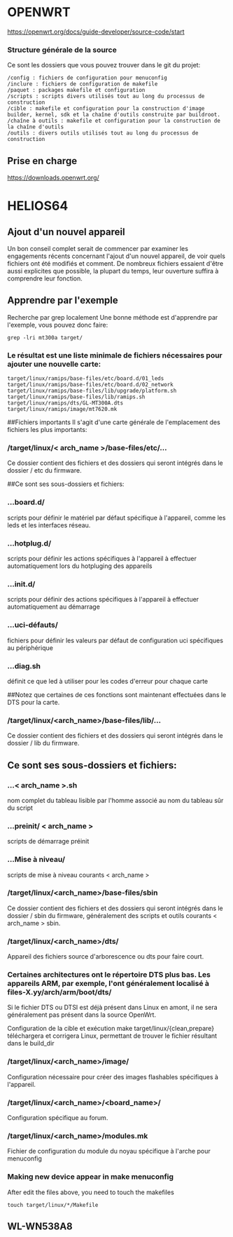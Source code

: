 # OPENWRT

https://openwrt.org/docs/guide-developer/source-code/start

### Structure générale de la source
Ce sont les dossiers que vous pouvez trouver dans le git du projet:

    /config : fichiers de configuration pour menuconfig
    /inclure : fichiers de configuration de makefile
    /paquet : packages makefile et configuration
    /scripts : scripts divers utilisés tout au long du processus de construction
    /cible : makefile et configuration pour la construction d'image builder, kernel, sdk et la chaîne d'outils construite par buildroot.
    /chaîne à outils : makefile et configuration pour la construction de la chaîne d'outils
    /outils : divers outils utilisés tout au long du processus de construction

## Prise en charge 
https://downloads.openwrt.org/

# HELIOS64

## Ajout d'un nouvel appareil
Un bon conseil complet serait de commencer par examiner les engagements récents concernant l'ajout d'un nouvel appareil, de voir quels fichiers ont été modifiés et comment. De nombreux fichiers essaient d'être aussi explicites que possible, la plupart du temps, leur ouverture suffira à comprendre leur fonction.

## Apprendre par l'exemple
Recherche par grep localement
Une bonne méthode est d'apprendre par l'exemple, vous pouvez donc faire:

    grep -lri mt300a target/

### Le résultat est une liste minimale de fichiers nécessaires pour ajouter une nouvelle carte:

    target/linux/ramips/base-files/etc/board.d/01_leds
    target/linux/ramips/base-files/etc/board.d/02_network
    target/linux/ramips/base-files/lib/upgrade/platform.sh
    target/linux/ramips/base-files/lib/ramips.sh
    target/linux/ramips/dts/GL-MT300A.dts
    target/linux/ramips/image/mt7620.mk

##Fichiers importants
Il s'agit d'une carte générale de l'emplacement des fichiers les plus importants:

### /target/linux/< arch_name >/base-files/etc/…
Ce dossier contient des fichiers et des dossiers qui seront intégrés dans le dossier / etc du firmware.

##Ce sont ses sous-dossiers et fichiers:

### …board.d/ 
scripts pour définir le matériel par défaut spécifique à l'appareil, comme les leds et les interfaces réseau.
### …hotplug.d/ 
scripts pour définir les actions spécifiques à l'appareil à effectuer automatiquement lors du hotpluging des appareils
### …init.d/ 
scripts pour définir des actions spécifiques à l'appareil à effectuer automatiquement au démarrage
### …uci-défauts/ 
fichiers pour définir les valeurs par défaut de configuration uci spécifiques au périphérique
### …diag.sh 
définit ce que led à utiliser pour les codes d'erreur pour chaque carte

##Notez que certaines de ces fonctions sont maintenant effectuées dans le DTS pour la carte.

### /target/linux/<arch_name>/base-files/lib/…
Ce dossier contient des fichiers et des dossiers qui seront intégrés dans le dossier / lib du firmware.

## Ce sont ses sous-dossiers et fichiers:

### …< arch_name >.sh 
nom complet du tableau lisible par l'homme associé au nom du tableau sûr du script

### …preinit/ < arch_name > 
scripts de démarrage préinit

### …Mise à niveau/ 
scripts de mise à niveau courants < arch_name >

### /target/linux/<arch_name>/base-files/sbin
Ce dossier contient des fichiers et des dossiers qui seront intégrés dans le dossier / sbin du firmware, généralement des scripts et outils courants < arch_name > sbin.

### /target/linux/<arch_name>/dts/
Appareil des fichiers source d'arborescence ou dts pour faire court.

### Certaines architectures ont le répertoire DTS plus bas. Les appareils ARM, par exemple, l'ont généralement localisé à files-X.yy/arch/arm/boot/dts/

Si le fichier DTS ou DTSI est déjà présent dans Linux en amont, il ne sera généralement pas présent dans la source OpenWrt. 

Configuration de la cible et exécution make target/linux/{clean,prepare} téléchargera et corrigera Linux, permettant de trouver le fichier résultant dans le build_dir

### /target/linux/<arch_name>/image/
Configuration nécessaire pour créer des images flashables spécifiques à l'appareil.

### /target/linux/<arch_name>/<board_name>/
Configuration spécifique au forum.

### /target/linux/<arch_name>/modules.mk
Fichier de configuration du module du noyau spécifique à l'arche pour menuconfig

### Making new device appear in make menuconfig
After edit the files above, you need to touch the makefiles

    touch target/linux/*/Makefile



## WL-WN538A8


